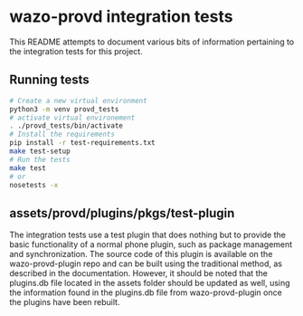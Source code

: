 # wazo-provd integration tests

This README attempts to document various bits of information pertaining to the integration tests for
this project.

## Running tests

```bash
# Create a new virtual environment
python3 -m venv provd_tests
# activate virtual environement
. ./provd_tests/bin/activate
# Install the requirements
pip install -r test-requirements.txt
make test-setup
# Run the tests
make test
# or
nosetests -x
```

## assets/provd/plugins/pkgs/test-plugin

The integration tests use a test plugin that does nothing but to provide the basic functionality of a normal phone plugin,
such as package management and synchronization. The source code of this plugin is available on the wazo-provd-plugin repo
and can be built using the traditional method, as described in the documentation. However, it should be noted that the
plugins.db file located in the assets folder should be updated as well, using the information found in the plugins.db file
from wazo-provd-plugin once the plugins have been rebuilt.

